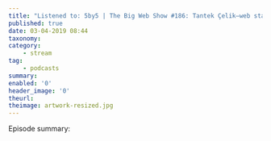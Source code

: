 ```yaml
---
title: "Listened to: 5by5 | The Big Web Show #186: Tantek Çelik—web standards, toolchains, and the decentralized web"
published: true
date: 03-04-2019 08:44
taxonomy:
category:
	- stream
tag:
	- podcasts
summary:
enabled: '0'
header_image: '0'
theurl: 
theimage: artwork-resized.jpg
--- 
```

Episode summary: 
